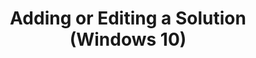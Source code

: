 ---
title: Adding or Editing a Solution (Windows 10)
description: If you find your own solutions to compatibility issues, you can enter the solutions in Application Compatibility Manager (ACM). You can use the Microsoft Compatibility Exchange to upload solutions to Microsoft Corporation.
redirect_url: https://technet.microsoft.com/itpro/windows/deploy/manage-windows-upgrades-with-upgrade-analytics
---